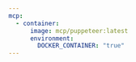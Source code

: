 ```yaml
---
mcp:
  - container:
      image: mcp/puppeteer:latest
      environment:
        DOCKER_CONTAINER: "true"
---
```

